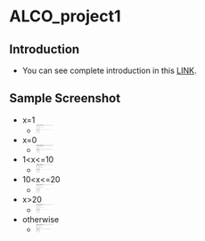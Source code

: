 # ALCO_project1
## Introduction
- You can see complete introduction in this [LINK](https://hackmd.io/@wycchen/1102ALCO_project1).
## Sample Screenshot
- x=1
  - <img src="1.png" width="30">
- x=0
  - <img src="2.png" width="30">
- 1<x<=10
  - <img src="3.png" width="30">
- 10<x<=20
  - <img src="4.png" width="30">
- x>20
  - <img src="5.png" width="30">
- otherwise
  -  <img src="6.png" width="30">
